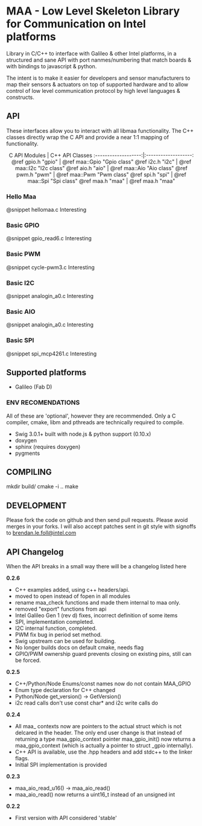 MAA - Low Level Skeleton Library for Communication on Intel platforms
==============

Library in C/C++ to interface with Galileo & other Intel platforms, in a
structured and sane API with port nanmes/numbering that match boards & with
bindings to javascript & python.

The intent is to make it easier for developers and sensor manufacturers to map
their sensors & actuators on top of supported hardware and to allow control of
low level communication protocol by high level languages & constructs.

## API

These interfaces allow you to interact with all libmaa functionality. The C++
classes directly wrap the C API and provide a near 1:1 mapping of
functionality.

<center>
C API Modules        | C++ API Classes
:-------------------:|:-------------------:
 @ref gpio.h "gpio"  | @ref maa::Gpio "Gpio class"
 @ref i2c.h "i2c"    | @ref maa::I2c "I2c class"
 @ref aio.h "aio"    | @ref maa::Aio "Aio class"
 @ref pwm.h "pwm"    | @ref maa::Pwm "Pwm class"
 @ref spi.h "spi"    | @ref maa::Spi "Spi class"
 @ref maa.h "maa"    | @ref maa.h "maa"
</center>

### Hello Maa
@snippet hellomaa.c Interesting

### Basic GPIO
@snippet gpio_read6.c Interesting

### Basic PWM
@snippet cycle-pwm3.c Interesting

### Basic I2C
@snippet analogin_a0.c Interesting

### Basic AIO
@snippet analogin_a0.c Interesting

### Basic SPI
@snippet spi_mcp4261.c Interesting

## Supported platforms

- Galileo (Fab D)

### ENV RECOMENDATIONS

All of these are 'optional', however they are recommended. Only a C compiler,
cmake, libm and pthreads are technically required to compile.

- Swig 3.0.1+ built with node.js & python support (0.10.x)
- doxygen
- sphinx (requires doxygen)
- pygments

## COMPILING

mkdir build/
cmake -i ..
make

## DEVELOPMENT

Please fork the code on github and then send pull requests. Please avoid merges
in your forks. I will also accept patches sent in git style with signoffs to
brendan.le.foll@intel.com

## API Changelog

When the API breaks in a small way there will be a changelog listed here

**0.2.6**
  * C++ examples added, using c++ headers/api.
  * moved to open instead of fopen in all modules
  * rename maa_check functions and made them internal to maa only.
  * removed "export" functions from api
  * Intel Galileo Gen 1 (rev d) fixes, incorrect definition of some items
  * SPI, implementation completed.
  * I2C internal function, completed.
  * PWM fix bug in period set method.
  * Swig upstream can be used for building.
  * No longer builds docs on default cmake, needs flag
  * GPIO/PWM ownership guard prevents closing on existing pins, still can be forced.

**0.2.5**
  * C++/Python/Node Enums/const names now do not contain MAA_GPIO
  * Enum type declaration for C++ changed
  * Python/Node get_version() -> GetVersion()
  * i2c read calls don't use const char* and i2c write calls do

**0.2.4**
  * All maa_ contexts now are pointers to the actual struct which is not
    delcared in the header. The only end user change is that instead of
    returning a type maa_gpio_context pointer maa_gpio_init() now returns a
    maa_gpio_context (which is actually a pointer to struct _gpio internally).
  * C++ API is available, use the .hpp headers and add stdc++  to the linker
    flags.
  * Initial SPI implementation is provided

**0.2.3**
  * maa_aio_read_u16() -> maa_aio_read()
  * maa_aio_read() now returns a uint16_t instead of an unsigned int

**0.2.2**
  * First version with API considered 'stable'
